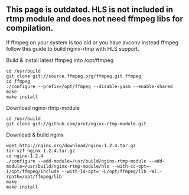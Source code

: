 ## This page is outdated. HLS is not included in rtmp module and does not need ffmpeg libs for compilation.


If ffmpeg on your system is too old or you have avconv instead ffmpeg follow
this guide to build nginx-rtmp with HLS support.

Build & install latest ffmpeg into /opt/ffmpeg

    cd /usr/build
    git clone git://source.ffmpeg.org/ffmpeg.git ffmpeg
    cd ffmpeg
    ./configure --prefix=/opt/ffmpeg --disable-yasm --enable-shared
    make
    make install

Download nginx-rtmp-module

    cd /usr/build
    git clone git://github.com/arut/nginx-rtmp-module.git

Download & build nginx

    wget http://nginx.org/download/nginx-1.2.4.tar.gz
    tar xzf nginx-1.2.4.tar.gz
    cd nginx-1.2.4
    ./configure --add-module=/usr/build/nginx-rtmp-module --add-module=/usr/build/nginx-rtmp-module/hls --with-cc-opt=-I/opt/ffmpeg/include --with-ld-opt='-L/opt/ffmpeg/lib -Wl,-rpath=/opt/ffmpeg/lib'
    make
    make install